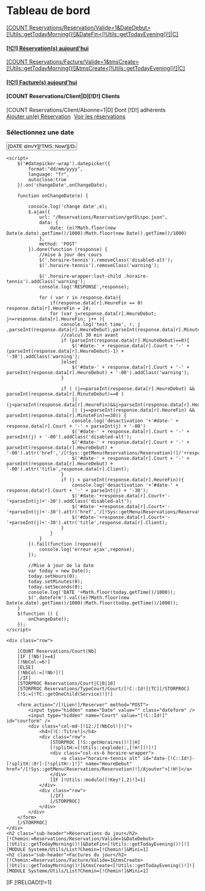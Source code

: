 <div id="reload">
    <h1 class="page-header">Tableau de bord</h1>
          <div class="row placeholders">
            <div class="col-xs-6 col-sm-3 placeholder">
                <a class="btn [IF [!CP!]>0]btn-danger[ELSE]btn-success[/IF] btn-block" href="/[!Sys::getMenu(Reservations/Reservation)!]">
                    <span class="glyphicon glyphicon-globe" aria-hidden="true"></span>
                    [COUNT Reservations/Reservation/Valide=1&DateDebut>[!Utils::getTodayMorning()!]&DateFin<[!Utils::getTodayEvening()!]|C]
                    <h4>[!C!] Réservation(s) aujourd'hui</h4>
                </a>
            </div>
            <div class="col-xs-6 col-sm-3 placeholder">
                <a class="btn btn-block [IF [!OP!]>0]btn-danger[ELSE]btn-info[/IF]" href="/[!Sys::getMenu(Reservations/Facture)!]">
                    <span class="glyphicon glyphicon-hdd" aria-hidden="true"></span>
                    [COUNT Reservations/Facture/Valide=1&tmsCreate>[!Utils::getTodayMorning()!]&tmsCreate<[!Utils::getTodayEvening()!]|C]
                    <h4>[!C!] Facture(s) aujourd'hui</h4>
                </a>
            </div>
            <div class="col-xs-6 col-sm-3 placeholder">
                <div class="btn btn-warning btn-block">
                    <span class="glyphicon glyphicon-link" aria-hidden="true"></span>
                    <h4>[COUNT Reservations/Client|D][!D!] Clients</h4>
                    [COUNT Reservations/Client/Abonne=1|D]
                    <span class="text-muted">Dont [!D!] adhérents</span>
                </div>
            </div>
              <!--
            <div class="col-xs-6 col-sm-3 placeholder">
                <div class="btn btn-danger btn-block">
                    <span class="glyphicon glyphicon-download-alt" aria-hidden="true"></span>
                    <h4>[COUNT Parc/Client/[!ParcClient::Id!]/Host/*/Ftpuser|D][!D!] Compte(s) FTP</h4>
                    <span class="text-muted">Something else</span>
                </div>
            </div>
        -->
          </div>
    <a href="/[!Sys::getMenu(Reservations/Reservation)!]/Ajouter" data-title="Ajouter une réservation" class="btn btn-danger pull-right btn-lg"><span class="glyphicon glyphicon-plus" aria-hidden="true" ></span> Ajouter un(e) Réservation</a>
    <a href="/[!Sys::getMenu(Reservations/Reservation)!]/ResaJournee" data-title="Imprimer les réservations" class="btn btn-info pull-right btn-lg" style="margin:auto 5px;"><span class="glyphicon glyphicon-print" aria-hidden="true"  target="_blank"></span> Voir les réservations</a>
    <div class="row">
        <div class="col-md-12">
            <h3>Sélectionnez une date</h3>
            <div id="datepicker-wrap" class="input-group date">
                <input type="text" class="form-control" id="datepicker" value="[DATE d/m/Y][!TMS::Now!][/DATE]"><span class="input-group-addon"><i class="glyphicon glyphicon-th"></i></span>
            </div>
        </div>
    </div>

    <script>
        $('#datepicker-wrap').datepicker({
            format:"dd/mm/yyyy",
            language: "fr",
            autoclose:true
        }).on('changeDate',onChangeDate);

        function onChangeDate(e) {

            console.log('change date',e);
            $.ajax({
                url: "/Reservations/Reservation/getDispo.json",
                data: {
                    date: (e)?Math.floor(new Date(e.date).getTime()/1000):Math.floor(new Date().getTime()/1000)
                },
                method: 'POST'
            }).done(function (response) {
                //mise à jour des cours
                $('.horaire-tennis').removeClass('disabled-alt');
                $('.horaire-tennis').removeClass('warning');

                $('.horaire-wrapper:last-child .horaire-tennis').addClass('warning');
                console.log('RESPONSE',response);

                for ( var r in response.data){
                    if(response.data[r].HeureFin == 0) response.data[r].HeureFin = 24;
                    for (var j=response.data[r].HeureDebut; j<=response.data[r].HeureFin; j++ ){
                        console.log('test time', r, j ,parseInt(response.data[r].HeureDebut),parseInt(response.data[r].MinuteDebut),'FIN',parseInt(response.data[r].HeureFin),parseInt(response.data[r].MinuteFin));
                        //calcul 30 min avant
                        if (parseInt(response.data[r].MinuteDebut)==0){
                            $('#date-' + response.data[r].Court + '-' + (parseInt(response.data[r].HeureDebut)-1) + '-30').addClass('warning');
                        }else{
                            $('#date-' + response.data[r].Court + '-' + parseInt(response.data[r].HeureDebut) + '-00').addClass('warning');
                        }

                        if ( (j==parseInt(response.data[r].HeureDebut) && parseInt(response.data[r].MinuteDebut)==0 )
                            || (j<parseInt(response.data[r].HeureFin)&&j>parseInt(response.data[r].HeureDebut))
                            || (j==parseInt(response.data[r].HeureFin) && parseInt(response.data[r].MinuteFin)==30)) {
                            console.log('desactivation '+'#date-' + response.data[r].Court + '-' + parseInt(j) + '-00')
                            $('#date-' + response.data[r].Court + '-' + parseInt(j) + '-00').addClass('disabled-alt');
                            $('#date-' + response.data[r].Court + '-' + parseInt(response.data[r].HeureDebut) + '-00').attr('href','/[!Sys::getMenu(Reservations/Reservation)!]/'+response.data[r].Id);
                            $('#date-' + response.data[r].Court + '-' + parseInt(response.data[r].HeureDebut) + '-00').attr('title',response.data[r].Client);
                        }
                        if (j < parseInt(response.data[r].HeureFin)){
                            console.log('desactivation '+'#date-' + response.data[r].Court + '-' + parseInt(j) + '-30');
                            $('#date-'+response.data[r].Court+'-'+parseInt(j)+'-30').addClass('disabled-alt');
                            $('#date-'+response.data[r].Court+'-'+parseInt(j)+'-30').attr('href','/[!Sys::getMenu(Reservations/Reservation)!]/'+response.data[r].Id);
                            $('#date-'+response.data[r].Court+'-'+parseInt(j)+'-30').attr('title',response.data[r].Client);
                        }
                    }
                }
            }).fail(function (reponse){
                console.log('erreur ajax',reponse);
            });

            //Mise à jour de la date
            var today = new Date();
            today.setHours(0);
            today.setMinutes(0);
            today.setSeconds(0);
            console.log('DATE '+Math.floor(today.getTime()/1000));
            $('.dateform').val((e)?Math.floor(new Date(e.date).getTime()/1000):Math.floor(today.getTime()/1000));
        }
        $(function () {
            onChangeDate();
        });
    </script>

    <div class="row">

        [COUNT Reservations/Court|Nb]
        [IF [!Nb!]>=4]
        [!NbCol:=6!]
        [ELSE]
        [!NbCol:=[!Nb!]!]
        [/IF]
        [STORPROC Reservations/Court|C|0|10]
        [STORPROC Reservations/TypeCourt/Court/[!C::Id!]|TC][/STORPROC]
        [!S:=[!TC::getOneChild(Service)!]!]

        <form action="/[!Lien!]/Reserver" method="POST">
            <input type="hidden" name="Date" value="" class="dateform" />
            <input type="hidden" name="Court" value="[!C::Id!]" id="courform" />
            <div class="col-md-[!12:/[!NbCol!]!]">
                <h4>[!C::Titre!]</h4>
                <div class="row">
                    [STORPROC [!S::getHoraires()!]|H]
                    [!splitH:=[!Utils::explode(:,[!H!])!]!]
                    <div class="col-xs-6 horaire-wrapper">
                        <a class="horaire-tennis alt" id="date-[!C::Id!]-[!splitH::0!]-[!splitH::1!]" name="HeureDebut" href="/[!Sys::getMenu(Reservations/Reservation)!]/Ajouter">[!H!]</a>
                    </div>
                    [IF [!Utils::modulo([!Key!],2)!]=1]
                </div>
                <div class="row">
                    [/IF]
                    [/STORPROC]
                </div>
            </div>
        </form>
        [/STORPROC]
    </div>
    <h2 class="sub-header">Réservations du jour</h2>
    [!Chemin:=Reservations/Reservation/Valide=1&DateDebut>[!Utils::getTodayMorning()!]&DateFin<[!Utils::getTodayEvening()!]!]
    [MODULE Systeme/Utils/List?Chemin=[!Chemin!]&Mini=1]
    <h2 class="sub-header">Factures du jour</h2>
    [!Chemin:=Reservations/Facture/Valide=1&tmsCreate>[!Utils::getTodayMorning()!]&tmsCreate<[!Utils::getTodayEvening()!]!]
    [MODULE Systeme/Utils/List?Chemin=[!Chemin!]&Mini=1]
</div>
[IF [!RELOAD!]!=1]
    <script>

    //auto reload
    //var timeout = setInterval(reloadPage, 20000);
    function reloadPage () {
        //window.location.href = '/[!Query!]';
        $.ajax({
            url: '/Systeme/User/DashBoard.htm?RELOAD=1',
            context: $( '#reload' )
        }).done(function(data) {
            $( '#reload').html(data);
            $( this ).addClass( 'active' );
        });
    }
    </script>
[/IF]